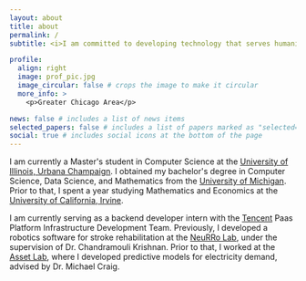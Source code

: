 ```yaml
---
layout: about
title: about
permalink: /
subtitle: <i>I am committed to developing technology that serves humanity and the greater good</i>

profile:
  align: right
  image: prof_pic.jpg
  image_circular: false # crops the image to make it circular
  more_info: >
    <p>Greater Chicago Area</p>

news: false # includes a list of news items
selected_papers: false # includes a list of papers marked as "selected={true}"
social: true # includes social icons at the bottom of the page
---
```


I am currently a Master's student in Computer Science at the <a href="https://siebelschool.illinois.edu/">University of Illinois, Urbana Champaign</a>. I obtained my bachelor's degree in Computer Science, Data Science, and Mathematics from the <a href="https://umich.edu/">University of Michigan</a>. Prior to that, I spent a year studying Mathematics and Economics at the <a href="https://uci.edu/">University of California, Irvine</a>.

I am currently serving as a backend developer intern with the <a href="https://www.tencent.com/">Tencent</a> Paas Platform Infrastructure Development Team. Previously, I developed a robotics software for stroke rehabilitation at the <a href="https://neurro-lab.engin.umich.edu/">NeuRRo Lab</a>, under the supervision of Dr. Chandramouli Krishnan. Prior to that, I worked at the <a href="https://www.assetlab.org/">Asset Lab</a>, where I developed predictive models for electricity demand, advised by Dr. Michael Craig.
